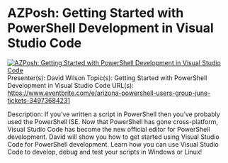 ﻿# AZPosh: Getting Started with PowerShell Development in Visual Studio Code

[![AZPosh: Getting Started with PowerShell Development in Visual Studio Code](https://i1.ytimg.com/vi/DxFQ4uf9d7k/hqdefault.jpg "AZPosh: Getting Started with PowerShell Development in Visual Studio Code")](https://www.youtube.com/watch?v=DxFQ4uf9d7k)
Presenter(s): David Wilson
Topic(s): Getting Started with PowerShell Development in Visual Studio Code
URL(s): https://www.eventbrite.com/e/arizona-powershell-users-group-june-tickets-34973684231

Description: 
If you’ve written a script in PowerShell then you’ve probably used the PowerShell ISE. Now that PowerShell has gone cross-platform, Visual Studio Code has become the new official editor for PowerShell development. David will show you how to get started using Visual Studio Code for PowerShell development. Learn how you can use Visual Studio Code to develop, debug and test your scripts in Windows or Linux!


